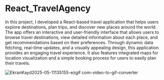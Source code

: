 # React_TravelAgency

In this project, I developed a React-based travel application that helps users explore destinations, plan trips, and discover new places around the world. The app offers an interactive and user-friendly interface that allows users to browse travel destinations, view detailed information about each place, and get recommendations based on their preferences. Through dynamic data fetching, real-time updates, and a visually appealing design, this application provides an engaging travel experience. It also features integrated maps for location visualization and a simple booking process for users to easily plan their travels.

![EkranKayd2025-05-11135155-ezgif com-video-to-gif-converter](https://github.com/user-attachments/assets/841baac7-33c5-4977-98fa-939f1882e1de)

